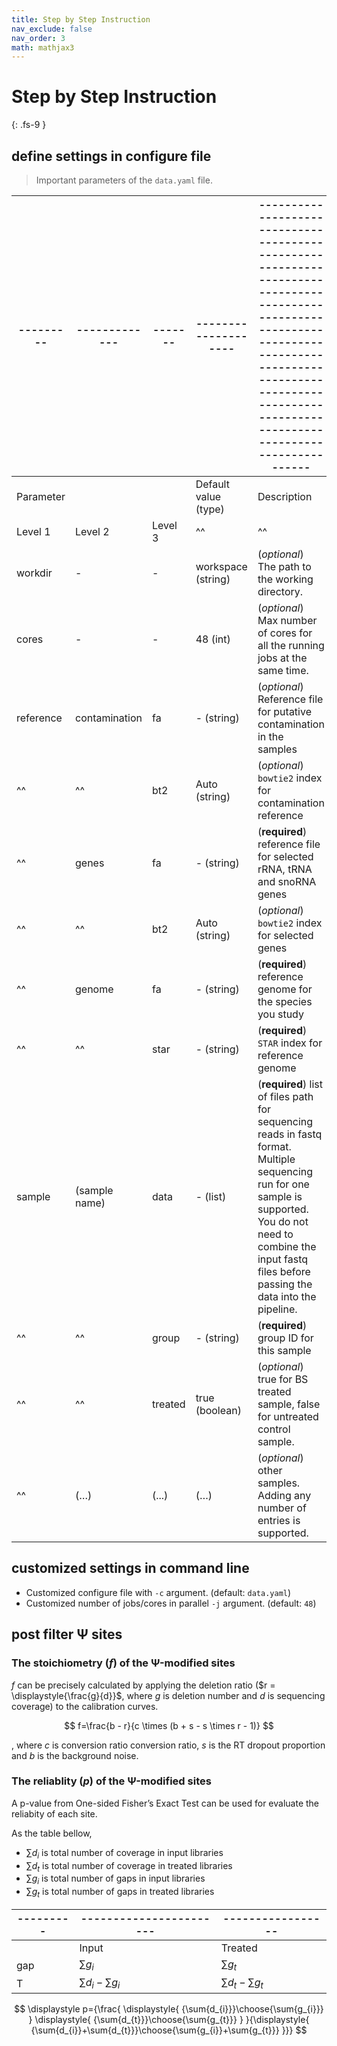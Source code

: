 ```yaml
---
title: Step by Step Instruction
nav_exclude: false
nav_order: 3
math: mathjax3
---
```


<!-- prettier-ignore-start -->
# Step by Step Instruction
{: .fs-9 }
<!-- prettier-ignore-end -->

## define settings in configure file

> Important parameters of the `data.yaml` file.

| --------- | ------------- | ------- | -------------------- | ------------------------------------------------------------------------------------------------------------------------------------------------------------------------------------------------------------------------ |
| --------- | ------------- | ------- | -------------------- | ------------------------------------------------------------------------------------------------------------------------------------------------------------------------------------------------------------------------ |
| Parameter |               |         | Default value (type) | Description                                                                                                                                                                                                              |
| Level 1   | Level 2       | Level 3 | ^^                   | ^^                                                                                                                                                                                                                       |
| workdir   | -             | -       | workspace (string)   | (_optional_) The path to the working directory.                                                                                                                                                                          |
| cores     | -             | -       | 48 (int)             | (_optional_) Max number of cores for all the running jobs at the same time.                                                                                                                                              |
| reference | contamination | fa      | - (string)           | (_optional_) Reference file for putative contamination in the samples                                                                                                                                                    |
| ^^        | ^^            | bt2     | Auto (string)        | (_optional_) `bowtie2` index for contamination reference                                                                                                                                                                 |
| ^^        | genes         | fa      | - (string)           | (**required**) reference file for selected rRNA, tRNA and snoRNA genes                                                                                                                                                   |
| ^^        | ^^            | bt2     | Auto (string)        | (_optional_) `bowtie2` index for selected genes                                                                                                                                                                          |
| ^^        | genome        | fa      | - (string)           | (**required**) reference genome for the species you study                                                                                                                                                                |
| ^^        | ^^            | star    | - (string)           | (**required**) `STAR` index for reference genome                                                                                                                                                                         |
| sample    | (sample name) | data    | - (list)             | (**required**) list of files path for sequencing reads in fastq format. Multiple sequencing run for one sample is supported. You do not need to combine the input fastq files before passing the data into the pipeline. |
| ^^        | ^^            | group   | - (string)           | (**required**) group ID for this sample                                                                                                                                                                                  |
| ^^        | ^^            | treated | true (boolean)       | (_optional_) true for BS treated sample, false for untreated control sample.                                                                                                                                             |
| ^^        | (…)           | (...)   | (…)                  | (_optional_) other samples. Adding any number of entries is supported.                                                                                                                                                   |

## customized settings in command line

- Customized configure file with `-c` argument. (default: `data.yaml`)
- Customized number of jobs/cores in parallel `-j` argument. (default: `48`)

## post filter &Psi; sites

### The stoichiometry ($f$) of the &Psi;-modified sites

$f$ can be precisely calculated by applying the deletion ratio ($r = \displaystyle{\frac{g}{d}}$, where $g$ is deletion number and $d$ is sequencing coverage) to the calibration curves.

$$
f=\frac{b - r}{c \times (b + s - s \times r - 1)}
$$

, where $c$ is conversion ratio conversion ratio, $s$ is the RT dropout proportion and $b$ is the background noise.

### The reliablity ($p$) of the &Psi;-modified sites

A p-value from One-sided Fisher’s Exact Test can be used for evaluate the reliabity of each site.

As the table bellow,

- $\sum{d_{i}}$ is total number of coverage in input libraries
- $\sum{d_{t}}$ is total number of coverage in treated libraries
- $\sum{g_{i}}$ is total number of gaps in input libraries
- $\sum{g_{t}}$ is total number of gaps in treated libraries

| --------- | -----------------------     | -----------------           |
| --------- | --------------------------- | --------------------------- |
|           | Input                       | Treated                     |
| gap       | $\sum{g_{i}}$               | $\sum{g_{t}}$               |
| T         | $\sum{d_{i}} - \sum{g_{i}}$ | $\sum{d_{t}} - \sum{g_{t}}$ |

$$
\displaystyle p={\frac{  \displaystyle{ {\sum{d_{i}}}\choose{\sum{g_{i}}} } \displaystyle{ {\sum{d_{t}}}\choose{\sum{g_{t}}} }  }{\displaystyle{ {\sum{d_{i}}+\sum{d_{t}}}\choose{\sum{g_{i}}+\sum{g_{t}}} }}}
$$
